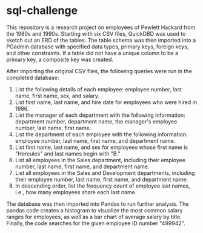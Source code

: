 # sql-challenge
This repository is a research project on employees of Pewlett Hackard from the 1980s and 1990s. Starting with six CSV files, QuickDBD was used to sketch out an ERD of the tables. The table schema was then imported into a PGadmin database with specified data types, primary keys, foreign keys, and other constraints. If a table did not have a unique column to be a primary key, a composite key was created. 

After importing the original CSV files, the following queries were run in the completed database:
 1. List the following details of each employee: employee number, last name, first name, sex, and salary.
 2. List first name, last name, and hire date for employees who were hired in 1986.
 3. List the manager of each department with the following information: department number, department name, the manager's employee number, last name, first name.
 4. List the department of each employee with the following information: employee number, last name, first name, and department name.
 5. List first name, last name, and sex for employees whose first name is "Hercules" and last names begin with "B."
 6. List all employees in the Sales department, including their employee number, last name, first name, and department name.
 7. List all employees in the Sales and Development departments, including their employee number, last name, first name, and department name.
 8. In descending order, list the frequency count of employee last names, i.e., how many employees share each last name.

The database was then imported into Pandas to run further analysis. The pandas code creates a histogram to visualize the most common salary ranges for employees, as well as a bar chart of average salary by title. Finally, the code searches for the given employee ID number "499942".

